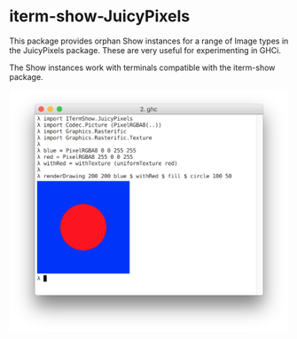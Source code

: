 # iterm-show-JuicyPixels

This package provides orphan Show instances for a range of Image types in the
JuicyPixels package. These are very useful for experimenting in GHCi.

The Show instances work with terminals compatible with the iterm-show package.

![screenshot](doc/screen-cap.png)
